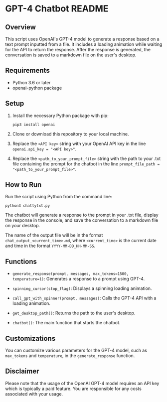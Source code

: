 # GPT-4 Chatbot README

## Overview

This script uses OpenAI's GPT-4 model to generate a response based on a text prompt inputted from a file. It includes a loading animation while waiting for the API to return the response. After the response is generated, the conversation is saved to a markdown file on the user's desktop.

## Requirements

- Python 3.6 or later
- openai-python package

## Setup

1. Install the necessary Python package with pip:
   ```
   pip3 install openai
   ```
2. Clone or download this repository to your local machine.

3. Replace the `<API key>` string with your OpenAI API key in the line `openai.api_key = "<API key>"`.

4. Replace the `<path_to_your_prompt_file>` string with the path to your .txt file containing the prompt for the chatbot in the line `prompt_file_path = "<path_to_your_prompt_file>"`.

## How to Run

Run the script using Python from the command line:

```
python3 chattytxt.py
```

The chatbot will generate a response to the prompt in your .txt file, display the response in the console, and save the conversation to a markdown file on your desktop.

The name of the output file will be in the format `chat_output_<current_time>.md`, where `<current_time>` is the current date and time in the format `YYYY-MM-DD_HH-MM-SS`.

## Functions

- `generate_response(prompt, messages, max_tokens=1500, temperature=1)`: Generates a response to a prompt using GPT-4.

- `spinning_cursor(stop_flag)`: Displays a spinning loading animation.

- `call_gpt_with_spinner(prompt, messages)`: Calls the GPT-4 API with a loading animation.

- `get_desktop_path()`: Returns the path to the user's desktop.

- `chatbot()`: The main function that starts the chatbot.

## Customizations

You can customize various parameters for the GPT-4 model, such as `max_tokens` and `temperature`, in the `generate_response` function.

## Disclaimer

Please note that the usage of the OpenAI GPT-4 model requires an API key which is typically a paid feature. You are responsible for any costs associated with your usage.
